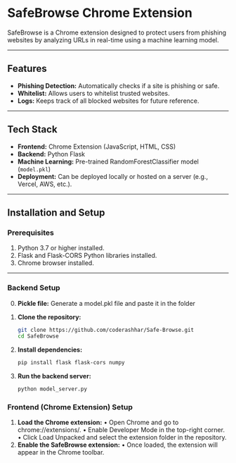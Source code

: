# SafeBrowse Chrome Extension

SafeBrowse is a Chrome extension designed to protect users from phishing websites by analyzing URLs in real-time using a machine learning model.

---

## Features
- **Phishing Detection:** Automatically checks if a site is phishing or safe.
- **Whitelist:** Allows users to whitelist trusted websites.
- **Logs:** Keeps track of all blocked websites for future reference.

---

## Tech Stack
- **Frontend:** Chrome Extension (JavaScript, HTML, CSS)
- **Backend:** Python Flask
- **Machine Learning:** Pre-trained RandomForestClassifier model (`model.pkl`)
- **Deployment:** Can be deployed locally or hosted on a server (e.g., Vercel, AWS, etc.).

---

## Installation and Setup

### Prerequisites
1. Python 3.7 or higher installed.
2. Flask and Flask-CORS Python libraries installed.
3. Chrome browser installed.

---

### Backend Setup

0. **Pickle file:**
    Generate a model.pkl file and paste it in the folder

1. **Clone the repository:**
   ```bash
   git clone https://github.com/coderashhar/Safe-Browse.git
   cd SafeBrowse

2. **Install dependencies:**
    ```bash
    pip install flask flask-cors numpy

3. **Run the backend server:**
    ```bash
    python model_server.py

### Frontend (Chrome Extension) Setup
1.	**Load the Chrome extension:**
	•	Open Chrome and go to chrome://extensions/.
	•	Enable Developer Mode in the top-right corner.
	•	Click Load Unpacked and select the extension folder in the repository.
2.	**Enable the SafeBrowse extension:**
	•	Once loaded, the extension will appear in the Chrome toolbar.
